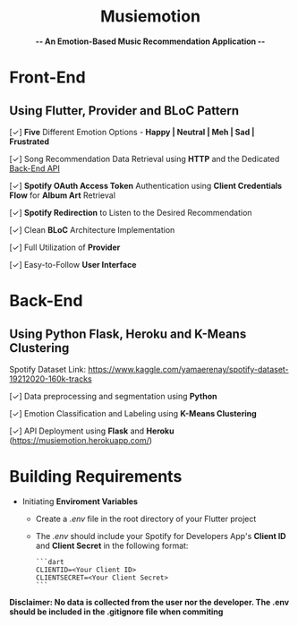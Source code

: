 <h1 align="center">Musiemotion</h1>

<div align="center">
  <strong>-- An Emotion-Based Music Recommendation Application --</strong>
</div>

# Front-End

## Using Flutter, Provider and BLoC Pattern

[✓] **Five** Different Emotion Options - **Happy | Neutral | Meh | Sad | Frustrated**

[✓] Song Recommendation Data Retrieval using **HTTP** and the Dedicated [Back-End API](https://github.com/HossamElghamry/Musiemotion/blob/master/README.md#Back-End)

[✓] **Spotify OAuth Access Token** Authentication using **Client Credentials Flow** for **Album Art** Retrieval

[✓] **Spotify Redirection** to Listen to the Desired Recommendation

[✓] Clean **BLoC** Architecture Implementation

[✓] Full Utilization of **Provider**

[✓] Easy-to-Follow **User Interface**

# Back-End

## Using Python Flask, Heroku and K-Means Clustering

Spotify Dataset Link: https://www.kaggle.com/yamaerenay/spotify-dataset-19212020-160k-tracks

[✓] Data preprocessing and segmentation using **Python**

[✓] Emotion Classification and Labeling using **K-Means Clustering**

[✓] API Deployment using **Flask** and **Heroku** (https://musiemotion.herokuapp.com/)

# Building Requirements

- Initiating **Enviroment Variables**

  - Create a _.env_ file in the root directory of your Flutter project
  - The _.env_ should include your Spotify for Developers App's **Client ID** and **Client Secret** in the following format:

        ```dart
        CLIENTID=<Your Client ID>
        CLIENTSECRET=<Your Client Secret>
        ```

**Disclaimer: No data is collected from the user nor the developer. The .env should be included in the .gitignore file when commiting**

<!-- # Screenshots

<img src="screenshots/7.jpg" width="250"> <img src="screenshots/2.jpg" width="250"> <img src="screenshots/3.jpg" width="250"> <img src="screenshots/4.jpg" width="250"> <img src="screenshots/5.jpg" width="250"> <img src="screenshots/6.jpg" width="250"> <img src="screenshots/1.jpg" width="250"> <img src="screenshots/8.jpg" width="250"> -->
